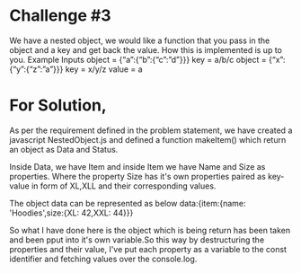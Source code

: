 # Challenge #3

We have a nested object, we would like a function that you pass in the object and a key and get back the value. How this is implemented is up to you.
Example Inputs
object = {“a”:{“b”:{“c”:”d”}}}
key = a/b/c
object = {“x”:{“y”:{“z”:”a”}}}
key = x/y/z
value = a

# For Solution,

As per the requirement defined in the problem statement, we have created a javascript NestedObject.js and defined a function makeItem() which return an object as Data and Status.

Inside Data, we have Item and inside Item we have Name and Size as properties. Where the property Size has it's own properties paired as key-value in form of XL,XLL and their corresponding values.

The object data can be represented as below data:{item:{name: 'Hoodies',size:{XL: 42,XXL: 44}}}

So what I have done here is the object which is being return has been taken and been pput into it's own variable.So this way by destructuring the properties and their value, I've put each property as a variable to the const identifier and fetching values over the console.log.
